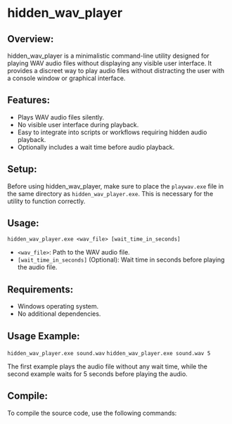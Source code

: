 # hidden_wav_player
## Overview:

hidden_wav_player is a minimalistic command-line utility designed for playing WAV audio files without displaying any visible user interface. It provides a discreet way to play audio files without distracting the user with a console window or graphical interface.

## Features:

- Plays WAV audio files silently.
- No visible user interface during playback.
- Easy to integrate into scripts or workflows requiring hidden audio playback.
- Optionally includes a wait time before audio playback.

## Setup:

Before using hidden_wav_player, make sure to place the `playwav.exe` file in the same directory as `hidden_wav_player.exe`. This is necessary for the utility to function correctly.

## Usage:

`hidden_wav_player.exe <wav_file> [wait_time_in_seconds]`

- `<wav_file>`: Path to the WAV audio file.
- `[wait_time_in_seconds]` (Optional): Wait time in seconds before playing the audio file.

## Requirements:

- Windows operating system.
- No additional dependencies.

## Usage Example:

`hidden_wav_player.exe sound.wav`
`hidden_wav_player.exe sound.wav 5`

The first example plays the audio file without any wait time, while the second example waits for 5 seconds before playing the audio.

## Compile:
To compile the source code, use the following commands:
